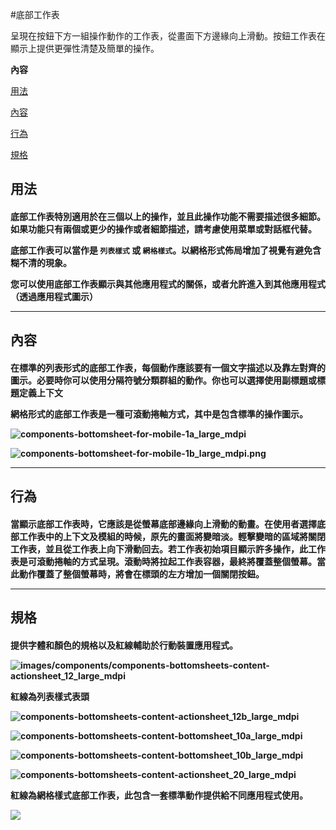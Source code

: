 #底部工作表

呈現在按鈕下方一組操作動作的工作表，從畫面下方邊緣向上滑動。按鈕工作表在顯示上提供更彈性清楚及簡單的操作。

**內容**

[用法](#usage)

[內容](#content)

[行為](#behavior)

[規格](#specs)


<h2 id='usage'>用法<h4>

底部工作表特別適用於在三個以上的操作，並且此操作功能不需要描述很多細節。如果功能只有兩個或更少的操作或者細節描述，請考慮使用菜單或對話框代替。

底部工作表可以當作是 `列表樣式` 或 `網格樣式`。以網格形式佈局增加了視覺有避免含糊不清的現象。

您可以使用底部工作表顯示與其他應用程式的關係，或者允許進入到其他應用程式 （透過應用程式圖示）

---

<h2 id='content'>內容<h4>

在標準的列表形式的底部工作表，每個動作應該要有一個文字描述以及靠左對齊的圖示。必要時你可以使用分隔符號分類群組的動作。你也可以選擇使用副標題或標題定義上下文

網格形式的底部工作表是一種可滾動捲軸方式，其中是包含標準的操作圖示。

![components-bottomsheet-for-mobile-1a_large_mdpi](images/components/components-bottomsheet-for-mobile-1a_large_mdpi.png)

![components-bottomsheet-for-mobile-1b_large_mdpi.png](images/components/components-bottomsheet-for-mobile-1b_large_mdpi.png)

---

<h2 id='behavior'>行為<h4>

當顯示底部工作表時，它應該是從螢幕底部邊緣向上滑動的動畫。在使用者選擇底部工作表中的上下文及模組的時候，原先的畫面將變暗淡。輕擊變暗的區域將關閉工作表，並且從工作表上向下滑動回去。若工作表初始項目顯示許多操作，此工作表是可滾動捲軸的方式呈現。滾動時將拉起工作表容器，最終將覆蓋整個螢幕。當此動作覆蓋了整個螢幕時，將會在標頭的左方增加一個關閉按鈕。

---

<h2 id='specs'>規格<h4>

提供字體和顏色的規格以及紅線輔助於行動裝置應用程式。

![images/components/components-bottomsheets-content-actionsheet_12_large_mdpi](images/components/components-bottomsheets-content-actionsheet_12_large_mdpi.png)

紅線為列表樣式表頭

![components-bottomsheets-content-actionsheet_12b_large_mdpi](images/components/components-bottomsheets-content-actionsheet_12b_large_mdpi.png)

![components-bottomsheets-content-bottomsheet_10a_large_mdpi](images/components/components-bottomsheets-content-bottomsheet_10a_large_mdpi.png)

![components-bottomsheets-content-bottomsheet_10b_large_mdpi](images/components/components-bottomsheets-content-bottomsheet_10b_large_mdpi.png)

![components-bottomsheets-content-actionsheet_20_large_mdpi](images/components/components-bottomsheets-content-actionsheet_20_large_mdpi.png)

紅線為網格樣式底部工作表，此包含一套標準動作提供給不同應用程式使用。

![](images/components/components-bottomsheets-content-actionsheet_20b_large_mdpi.png)